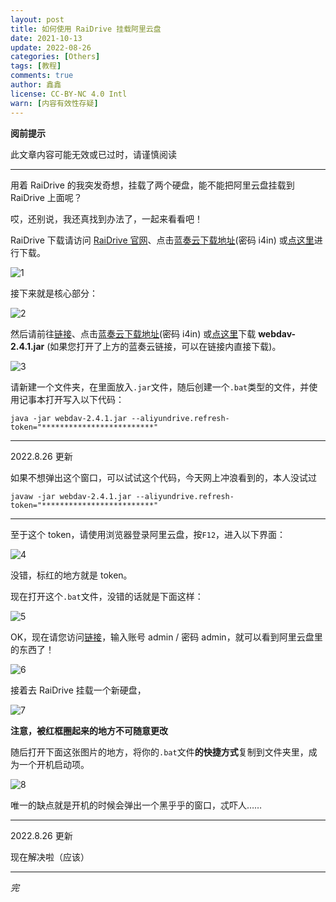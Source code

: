 ```yaml
---
layout: post
title: 如何使用 RaiDrive 挂载阿里云盘
date: 2021-10-13
update: 2022-08-26
categories: [Others]
tags: [教程]
comments: true
author: 鑫鑫
license: CC-BY-NC 4.0 Intl
warn: [内容有效性存疑]
---
```


**阅前提示**

此文章内容可能无效或已过时，请谨慎阅读

<!-- more -->

---

用着 RaiDrive 的我突发奇想，挂载了两个硬盘，能不能把阿里云盘挂载到 RaiDrive 上面呢？

哎，还别说，我还真找到办法了，一起来看看吧！

RaiDrive 下载请访问 [RaiDrive 官网](//www.raidrive.com)、点击[蓝奏云下载地址](//xinxinf.lanzoui.com/b02ofz9ef)(密码 i4in) 或[点这里](//drive.gteh.top/zh-CN/BLOG/rai%26ali/)进行下载。

![1](//user-images.githubusercontent.com/82391092/137500063-e1a73549-f2ef-4f14-83a9-d7a3d92fdff6.png)

接下来就是核心部分：

![2](//user-images.githubusercontent.com/82391092/235415017-bfd246a9-6288-4988-b4cc-005035c8c05e.png)

然后请前往[链接](//github.com/zxbu/webdav-aliyundriver/releases/tag/v2.4.1)、点击[蓝奏云下载地址](//xinxinf.lanzoui.com/b02ofz9ef)(密码 i4in) 或[点这里](//drive.gteh.top/zh-CN/BLOG/rai%26ali/)下载 **webdav-2.4.1.jar** (如果您打开了上方的蓝奏云链接，可以在链接内直接下载)。

![3](//user-images.githubusercontent.com/82391092/137114191-5ed9d3b1-4e84-4e0f-a557-67bc8fa6e631.png)

请新建一个文件夹，在里面放入`.jar`文件，随后创建一个`.bat`类型的文件，并使用记事本打开写入以下代码：

```batch
java -jar webdav-2.4.1.jar --aliyundrive.refresh-token="*************************"
```

---

2022.8.26 更新

如果不想弹出这个窗口，可以试试这个代码，今天网上冲浪看到的，本人没试过

```batch
javaw -jar webdav-2.4.1.jar --aliyundrive.refresh-token="*************************"
```

---

至于这个 token，请使用浏览器登录阿里云盘，按`F12`，进入以下界面：

![4](https://user-images.githubusercontent.com/82391092/137117060-4b9a44b7-cad6-4704-804e-8e44cf049623.png)

没错，标红的地方就是 token。

现在打开这个`.bat`文件，没错的话就是下面这样：

![5](https://user-images.githubusercontent.com/82391092/137117381-cd26692c-cea5-43b1-bb70-587b592075b1.png)

OK，现在请您访问[链接](http://127.0.0.1:8080)，输入账号 admin / 密码 admin，就可以看到阿里云盘里的东西了！

![6](//user-images.githubusercontent.com/82391092/137118173-cd26598e-bfed-465d-b6c8-4e70591b1379.png)

接着去 RaiDrive 挂载一个新硬盘，

![7](//user-images.githubusercontent.com/82391092/137500187-b76adb78-6905-451e-9d66-3bda7749a021.png)

**注意，被红框圈起来的地方不可随意更改**

随后打开下面这张图片的地方，将你的`.bat`文件**的快捷方式**复制到文件夹里，成为一个开机启动项。

![8](//user-images.githubusercontent.com/82391092/137504724-bb72256a-14e3-4a1c-bafc-ceb94ed4aa75.png)

唯一的缺点就是开机的时候会弹出一个黑乎乎的窗口，忒吓人……

---

2022.8.26 更新

现在解决啦（应该）

---

*完*